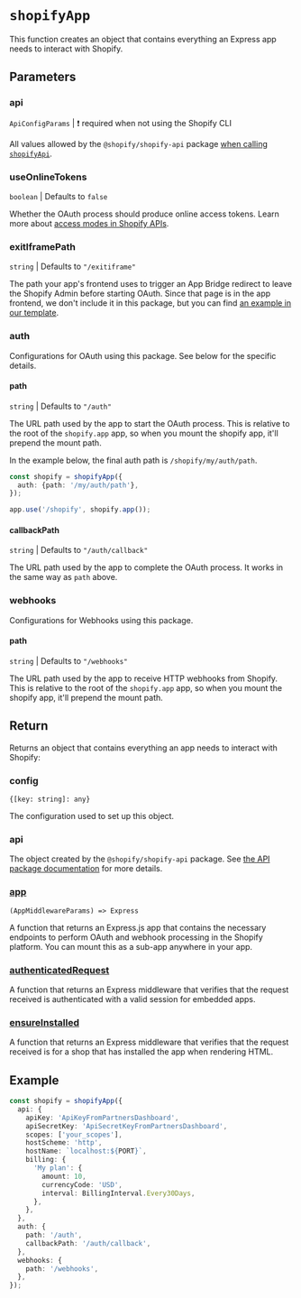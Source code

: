 # `shopifyApp`

This function creates an object that contains everything an Express app needs to interact with Shopify.

## Parameters

### api

`ApiConfigParams` | :exclamation: required when not using the Shopify CLI

All values allowed by the `@shopify/shopify-api` package [when calling `shopifyApi`](https://github.com/Shopify/shopify-api-node/blob/shopify_api_next/README.md#configurations).

### useOnlineTokens

`boolean` | Defaults to `false`

Whether the OAuth process should produce online access tokens. Learn more about [access modes in Shopify APIs](https://shopify.dev/apps/auth/oauth/access-modes).

### exitIframePath

`string` | Defaults to `"/exitiframe"`

The path your app's frontend uses to trigger an App Bridge redirect to leave the Shopify Admin before starting OAuth.
Since that page is in the app frontend, we don't include it in this package, but you can find [an example in our template](https://github.com/Shopify/shopify-frontend-template-react/blob/main/pages/ExitIframe.jsx).

### auth

Configurations for OAuth using this package.
See below for the specific details.

#### path

`string` | Defaults to `"/auth"`

The URL path used by the app to start the OAuth process.
This is relative to the root of the `shopify.app` app, so when you mount the shopify app, it'll prepend the mount path.

In the example below, the final auth path is `/shopify/my/auth/path`.

```ts
const shopify = shopifyApp({
  auth: {path: '/my/auth/path'},
});

app.use('/shopify', shopify.app());
```

#### callbackPath

`string` | Defaults to `"/auth/callback"`

The URL path used by the app to complete the OAuth process.
It works in the same way as `path` above.

### webhooks

Configurations for Webhooks using this package.

#### path

`string` | Defaults to `"/webhooks"`

The URL path used by the app to receive HTTP webhooks from Shopify.
This is relative to the root of the `shopify.app` app, so when you mount the shopify app, it'll prepend the mount path.

## Return

Returns an object that contains everything an app needs to interact with Shopify:

### config

`{[key: string]: any}`

The configuration used to set up this object.

### api

The object created by the `@shopify/shopify-api` package. See [the API package documentation](https://github.com/Shopify/shopify-api-node/tree/shopify_api_next#getting-started) for more details.

### [app](./app.md)

`(AppMiddlewareParams) => Express`

A function that returns an Express.js app that contains the necessary endpoints to perform OAuth and webhook processing in the Shopify platform.
You can mount this as a sub-app anywhere in your app.

### [authenticatedRequest](./authenticatedRequest.md)

A function that returns an Express middleware that verifies that the request received is authenticated with a valid session for embedded apps.

### [ensureInstalled](./ensureInstalled.md)

A function that returns an Express middleware that verifies that the request received is for a shop that has installed the app when rendering HTML.

## Example

```ts
const shopify = shopifyApp({
  api: {
    apiKey: 'ApiKeyFromPartnersDashboard',
    apiSecretKey: 'ApiSecretKeyFromPartnersDashboard',
    scopes: ['your_scopes'],
    hostScheme: 'http',
    hostName: `localhost:${PORT}`,
    billing: {
      'My plan': {
        amount: 10,
        currencyCode: 'USD',
        interval: BillingInterval.Every30Days,
      },
    },
  },
  auth: {
    path: '/auth',
    callbackPath: '/auth/callback',
  },
  webhooks: {
    path: '/webhooks',
  },
});
```
